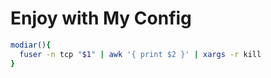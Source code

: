 # Enjoy with My Config

```sh
modiar(){
  fuser -n tcp "$1" | awk '{ print $2 }' | xargs -r kill
}
```
